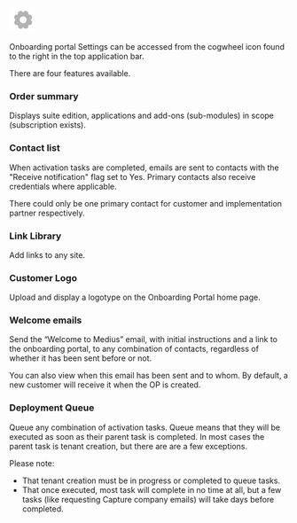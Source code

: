 ![](../../images/Cogwheelicon.png)

Onboarding portal Settings can be accessed from the cogwheel icon found to the right in the top application bar.   

There are four features available.

### Order summary

Displays suite edition, applications and add-ons (sub-modules) in scope (subscription exists).

### Contact list 

When activation tasks are completed, emails are sent to contacts with the "Receive notification" flag set to Yes. Primary contacts also receive credentials where applicable. 

There could only be one primary contact for customer and implementation partner respectively.  

### Link Library

Add links to any site.

### Customer Logo

Upload and display a logotype on the Onboarding Portal home page.

### Welcome emails

Send the “Welcome to Medius” email, with initial instructions and a link to the onboarding portal, to any combination of contacts, regardless of whether it has been sent before or not.

You can also view when this email has been sent and to whom. By default, a new customer will receive it when the OP is created.

### Deployment Queue

Queue any combination of activation tasks. Queue means that they will be executed as soon as their parent task is completed. In most cases the parent task is tenant creation, but there are are a few exceptions. 

Please note:
* That tenant creation must be in progress or completed to queue tasks.
* That once executed, most task will complete in no time at all, but a few tasks (like requesting Capture company emails) will take days before completed.     
